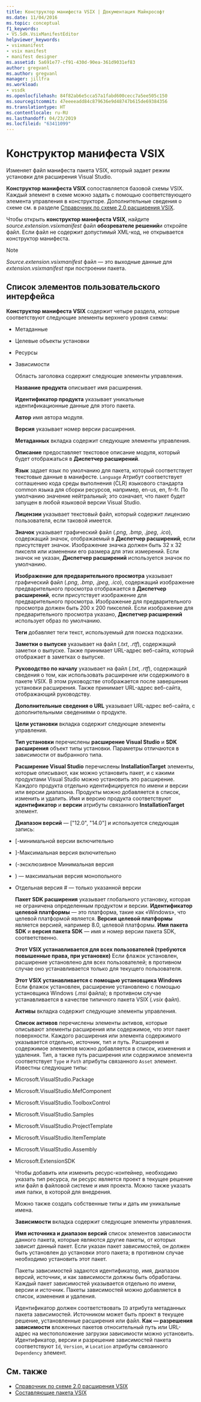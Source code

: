 ```yaml
---
title: Конструктор манифеста VSIX | Документация Майкрософт
ms.date: 11/04/2016
ms.topic: conceptual
f1_keywords:
- VS.Sdk.VsixManifestEditor
helpviewer_keywords:
- vsixmanifest
- vsix manifest
- manifest designer
ms.assetid: 5a691e77-cf91-430d-90ea-361d9031ef83
author: gregvanl
ms.author: gregvanl
manager: jillfra
ms.workload:
- vssdk
ms.openlocfilehash: 84f82ab6e5cca57a1fabd600cecc7a5ee505c150
ms.sourcegitcommit: 47eeeeadd84c879636e9d48747b615de69384356
ms.translationtype: HT
ms.contentlocale: ru-RU
ms.lasthandoff: 04/23/2019
ms.locfileid: "63411099"
---
```

# <a name="vsix-manifest-designer"></a>Конструктор манифеста VSIX
Изменяет файл манифеста пакета VSIX, который задает режим установки для расширения Visual Studio.

 **Конструктор манифеста VSIX** сопоставляется базовой схемы VSIX. Каждый элемент в схеме можно задать с помощью соответствующего элемента управления в конструкторе. Дополнительные сведения о схеме см. в разделе [Справочник по схеме 2.0 расширения VSIX](../extensibility/vsix-extension-schema-2-0-reference.md).

 Чтобы открыть **конструктор манифеста VSIX**, найдите *source.extension.vsixmanifest* файл **обозревателе решений**и откройте файл. Если файл не содержит допустимый XML-код, не открывается конструктор манифеста.

> [!NOTE]
> *Source.extension.vsixmanifest* файл — это выходные данные для *extension.vsixmanifest* при построении пакета.

## <a name="uielement-list"></a>Список элементов пользовательского интерфейса
 **Конструктор манифеста VSIX** содержит четыре раздела, которые соответствуют следующие элементы верхнего уровня схемы:

- Метаданные

- Целевые объекты установки

- Ресурсы

- Зависимости

  Область заголовка содержит следующие элементы управления.

  **Название продукта** описывает имя расширения.

  **Идентификатор продукта** указывает уникальные идентификационные данные для этого пакета.

  **Автор** имя автора модуля.

  **Версия** указывает номер версии расширения.

  **Метаданных** вкладка содержит следующие элементы управления.

  **Описание** предоставляет текстовое описание модуля, который будет отображаться в **Диспетчер расширений**.

  **Язык** задает язык по умолчанию для пакета, который соответствует текстовые данные в манифесте. `Language` Атрибут соответствует соглашению кода среды выполнения (CLR) языкового стандарта common языка для сборки ресурсов, например, en-us, en, fr-fr. По умолчанию значение нейтральный; это означает, что пакет будет запущен в любой языковой версии Visual Studio.

  **Лицензии** указывает текстовый файл, который содержит лицензию пользователя, если таковой имеется.

  **Значок** указывает графический файл (*.png*, *.bmp*, *.jpeg*, *.ico*), содержащий значок, отображаемый в **Диспетчер расширений**, если присутствует значок. Изображение значка должен быть 32 x 32 пикселя или изменении его размера для этих измерений. Если значок не указан, **Диспетчер расширений** используется значок по умолчанию.

  **Изображение для предварительного просмотра** указывает графический файл (*.png*, *.bmp*, *.jpeg*, *.ico*), содержащий изображение предварительного просмотра отображается в **Диспетчер расширений**, если присутствует изображение для предварительного просмотра. Изображение для предварительного просмотра должен быть 200 x 200 пикселей. Если изображение для предварительного просмотра указано, **Диспетчер расширений** использует образ по умолчанию.

  **Теги** добавляет теги текст, используемый для поиска подсказки.

  **Заметки о выпуске** указывает на файл (*.txt*, *.rtf*), содержащий заметки о выпуске. Также принимает URL-адрес веб-сайта, который отображает в заметках о выпуске.

  **Руководство по началу** указывает на файл (*.txt*, *.rtf*), содержащий сведения о том, как использовать расширение или содержимого в пакете VSIX. В этом руководстве отображается после завершения установки расширения. Также принимает URL-адрес веб-сайта, отображающий руководству.

  **Дополнительные сведения о URL** указывает URL-адрес веб-сайта, с дополнительными сведениями о продукте.

  **Цели установки** вкладка содержит следующие элементы управления.

  **Тип установки** перечислены **расширение Visual Studio** и **SDK расширения** объект типы установки. Параметры отличаются в зависимости от выбранного типа.

  **Расширение Visual Studio** перечислены **InstallationTarget** элементы, которые описывают, как можно установить пакет, и с какими продуктами Visual Studio можно установить это расширение. Каждого продукта отдельно идентифицируется по имени и версии или версии диапазона. Продукты можно добавляется в список, изменить и удалить. Имя и версию продукта соответствуют **идентификатор** и **версии** атрибуты связанного **InstallationTarget** элемент.

  **Диапазон версий** — ["12.0", "14.0"] и используется следующая запись:

- [-минимальной версии включительно

- ]-Максимальная версия включительно

- (-эксклюзивное Минимальная версия

- ) — максимальная версия монопольного

- Отдельная версия # — только указанной версии

  **Пакет SDK расширения** указывает глобального установку, которая не ограничена определенным продуктом и версии. **Идентификатор целевой платформы** — это платформа, такие как «Windows», что целевой платформой является. **Версия целевой платформы** является версией, например 8.0, целевой платформы. **Имя пакета SDK** и **версия пакета SDK** — имя и номер версии пакета SDK, соответственно.

  **Этот VSIX устанавливается для всех пользователей (требуются повышенные права, при установке)** Если флажок установлен, расширение установлено для всех пользователей; в противном случае оно устанавливается только для текущего пользователя.

  **Этот VSIX устанавливается с помощью установщика Windows** Если флажок установлен, расширение установлено с помощью установщика Windows (*.msi* файла); в противном случае устанавливается в качестве типичного пакета VSIX (*.vsix*  файл).

  **Активы** вкладка содержит следующие элементы управления.

  **Список активов** перечислены элементы активов, которые описывают элементы расширения или содержимое, что этот пакет поверхности. Каждого расширения или элемента содержимого указывается отдельно, источник, тип и путь. Расширения и содержимое элементов можно добавляется в список, изменения и удаления. Тип, а также путь расширения или содержимое элемента соответствует `Type` и `Path` атрибуты связанного `Asset` элемент. Известны следующие типы:

- Microsoft.VisualStudio.Package

- Microsoft.VisualStudio.MefComponent

- Microsoft.VisualStudio.ToolboxControl

- Microsoft.VisualStudio.Samples

- Microsoft.VisualStudio.ProjectTemplate

- Microsoft.VisualStudio.ItemTemplate

- Microsoft.VisualStudio.Assembly

- Microsoft.ExtensionSDK

  Чтобы добавить или изменить ресурс-контейнер, необходимо указать тип ресурса, ли ресурс является проект в текущее решение или файл в файловой системе и имя проекта. Можно также указать имя папки, в которой для внедрения.

  Можно также создать собственные типы и дать им уникальные имена.

  **Зависимости** вкладка содержит следующие элементы управления.

  **Имя источника и диапазон версий** список элементов зависимости данного пакета, которые являются другие пакеты, от которых зависит данный пакет. Если указан пакет зависимостей, он должен быть установлен до установки этого пакета; в противном случае необходимо установить этот пакет.

  Пакеты зависимостей задаются идентификатор, имя, диапазон версий, источник, и как зависимости должны быть обработаны. Каждый пакет зависимостей указывается отдельно по имени, версии и источник. Пакеты зависимостей можно добавляется в список, изменения и удаления.

  Идентификатор должен соответствовать `ID` атрибута метаданных пакета зависимостей. Источником может быть проект в текущее решение, установленные расширения или файл. **Как — разрешения зависимости** вложенных пакетов относительный путь или URL-адрес на местоположение загрузки зависимости можно установить. Идентификатор, версии и разрешение зависимостей пакета соответствуют `Id`, `Version`, и `Location` атрибуты связанного `Dependency` элемент.

## <a name="see-also"></a>См. также
- [Справочник по схеме 2.0 расширения VSIX](../extensibility/vsix-extension-schema-2-0-reference.md)
- [Составляющие пакета VSIX](../extensibility/anatomy-of-a-vsix-package.md)